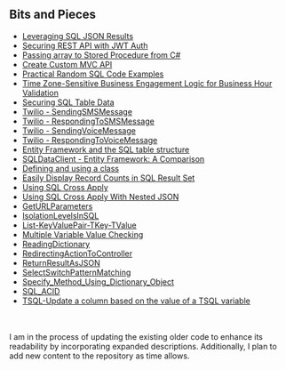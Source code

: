 ## Bits and Pieces
- [Leveraging SQL JSON Results](https://github.com/seandrewsr/code/blob/main/WorkingWithSQLJSONResults.pdf)
- [Securing REST API with JWT Auth](https://github.com/seandrewsr/code/blob/main/SecuringRESTAPIJWTAuthAES-EncryptedKeys.pdf)
- [Passing array to Stored Procedure from C#](https://github.com/seandrewsr/code/blob/main/PassingArrayToSP_XML.pdf)
- [Create Custom MVC API](https://github.com/seandrewsr/code/blob/main/Creating%20a%20Custom%20MVC%20API%20for%20Managing%20Patient%20Prescriptions%20with%20Twilio%20Integration.pdf)
- [Practical Random SQL Code Examples](https://github.com/seandrewsr/sql/blob/main/PracticalRandomSQLCodeExamples.pdf)
- [Time Zone-Sensitive Business Engagement Logic for Business Hour Validation](https://github.com/seandrewsr/sql/blob/main/TimeZone-SensitiveEngagementValidation.pdf)
- [Securing SQL Table Data](https://github.com/seandrewsr/code/blob/main/SecuringSQLTableData.pdf)
- [Twilio - SendingSMSMessage](https://github.com/seandrewsr/code/blob/main/Twilio/SendingSMSMessage.pdf)
- [Twilio - RespondingToSMSMessage](https://github.com/seandrewsr/code/blob/main/Twilio/RespondingToSMSMessage.pdf)
- [Twilio - SendingVoiceMessage](https://github.com/seandrewsr/code/blob/main/Twilio/SendingVoiceMessage.pdf)
- [Twilio - RespondingToVoiceMessage](https://github.com/seandrewsr/code/blob/main/Twilio/RespondingToVoiceMessage.pdf)
- [Entity Framework and the SQL table structure](https://github.com/seandrewsr/code/blob/main/Entity%20Framework%20and%20the%20SQL%20table%20structure.pdf)
- [SQLDataClient - Entity Framework: A Comparison](https://github.com/seandrewsr/code/blob/main/SQLDataClient_EntityFramework.pdf)
- [Defining and using a class](https://github.com/seandrewsr/code/blob/main/DefiningAndUsingClasses.pdf)
- [Easily Display Record Counts in SQL Result Set](https://github.com/seandrewsr/sql/blob/main/IncludeRecordCountAlongsideIndividualRowData.pdf)
- [Using SQL Cross Apply](https://github.com/seandrewsr/sql/blob/main/UsingSQLCrossApply.pdf)
- [Using SQL Cross Apply With Nested JSON](https://github.com/seandrewsr/sql/blob/main/UsingSQLCrossApplyWithNestedJSON.pdf)
- [GetURLParameters](https://github.com/seandrewsr/code/blob/main/GetURLParameters.pdf)
- [IsolationLevelsInSQL](https://github.com/seandrewsr/code/blob/main/IsolationLevelsInSQL.pdf)
- [List-KeyValuePair-TKey-TValue](https://github.com/seandrewsr/code/blob/main/List-KeyValuePair-TKey-TValue.pdf)
- [Multiple Variable Value Checking](https://github.com/seandrewsr/code/blob/main/Multiple%20Variable%20Value%20Checking.pdf)
- [ReadingDictionary](https://github.com/seandrewsr/code/blob/main/ReadingDictionary.pdf)
- [RedirectingActionToController](https://github.com/seandrewsr/code/blob/main/RedirectingActionToController.pdf)
- [ReturnResultAsJSON](https://github.com/seandrewsr/code/blob/main/ReturnResultAsJSON.pdf)
- [SelectSwitchPatternMatching](https://github.com/seandrewsr/code/blob/main/SelectSwitchPatternMatching.pdf)
- [Specify_Method_Using_Dictionary_Object](https://github.com/seandrewsr/code/blob/main/Specify%20Method%20Using%20Dictionary%20Object.pdf)
- [SQL_ACID](https://github.com/seandrewsr/code/blob/main/SQL_ACID.pdf)
- [TSQL-Update a column based on the value of a TSQL variable](https://github.com/seandrewsr/code/blob/main/TSQL-Update%20a%20column%20based%20on%20the%20value%20of%20a%20TSQL%20variable.pdf)

<br><br>
I am in the process of updating the existing older code to enhance its readability by incorporating expanded descriptions. Additionally, I plan to add new content to the repository as time allows.
<br><br>


<!--
**seandrewsr/seandrewsr** is a ✨ _special_ ✨ repository because its `README.md` (this file) appears on your GitHub profile.

Here are some ideas to get you started:

- 🔭 I’m currently working on ...
- 🌱 I’m currently learning ...
- 👯 I’m looking to collaborate on ...
- 🤔 I’m looking for help with ...
- 💬 Ask me about ...
- 📫 How to reach me: ...
- 😄 Pronouns: ...
- ⚡ Fun fact: ...
-->

